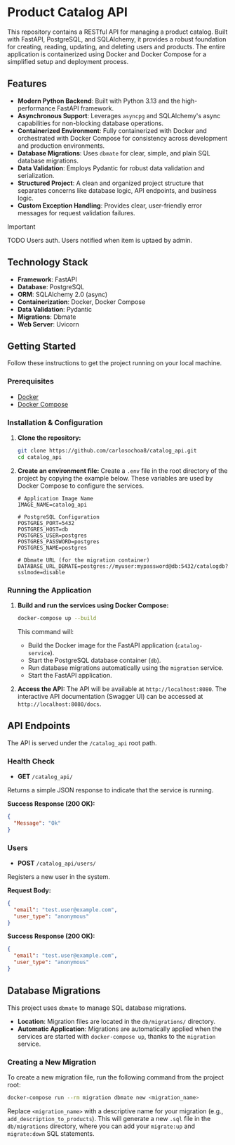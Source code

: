 # Product Catalog API

This repository contains a RESTful API for managing a product catalog. Built with FastAPI, PostgreSQL, and SQLAlchemy, it provides a robust foundation for creating, reading, updating, and deleting users and products. The entire application is containerized using Docker and Docker Compose for a simplified setup and deployment process.

## Features

*   **Modern Python Backend**: Built with Python 3.13 and the high-performance FastAPI framework.
*   **Asynchronous Support**: Leverages `asyncpg` and SQLAlchemy's async capabilities for non-blocking database operations.
*   **Containerized Environment**: Fully containerized with Docker and orchestrated with Docker Compose for consistency across development and production environments.
*   **Database Migrations**: Uses `dbmate` for clear, simple, and plain SQL database migrations.
*   **Data Validation**: Employs Pydantic for robust data validation and serialization.
*   **Structured Project**: A clean and organized project structure that separates concerns like database logic, API endpoints, and business logic.
*   **Custom Exception Handling**: Provides clear, user-friendly error messages for request validation failures.
> [!IMPORTANT]
> TODO
> Users auth.
> Users notified when item is uptaed by admin.

## Technology Stack

*   **Framework**: FastAPI
*   **Database**: PostgreSQL
*   **ORM**: SQLAlchemy 2.0 (async)
*   **Containerization**: Docker, Docker Compose
*   **Data Validation**: Pydantic
*   **Migrations**: Dbmate
*   **Web Server**: Uvicorn

## Getting Started

Follow these instructions to get the project running on your local machine.

### Prerequisites

*   [Docker](https://www.docker.com/get-started)
*   [Docker Compose](https://docs.docker.com/compose/install/)

### Installation & Configuration

1.  **Clone the repository:**
    ```sh
    git clone https://github.com/carlosochoa8/catalog_api.git
    cd catalog_api
    ```

2.  **Create an environment file:**
    Create a `.env` file in the root directory of the project by copying the example below. These variables are used by Docker Compose to configure the services.

    ```env
    # Application Image Name
    IMAGE_NAME=catalog_api

    # PostgreSQL Configuration
    POSTGRES_PORT=5432
    POSTGRES_HOST=db
    POSTGRES_USER=postgres
    POSTGRES_PASSWORD=postgres
    POSTGRES_NAME=postgres

    # Dbmate URL (for the migration container)
    DATABASE_URL_DBMATE=postgres://myuser:mypassword@db:5432/catalogdb?sslmode=disable
    ```

### Running the Application

1.  **Build and run the services using Docker Compose:**
    ```sh
    docker-compose up --build
    ```
    This command will:
    *   Build the Docker image for the FastAPI application (`catalog-service`).
    *   Start the PostgreSQL database container (`db`).
    *   Run database migrations automatically using the `migration` service.
    *   Start the FastAPI application.

2.  **Access the API:**
    The API will be available at `http://localhost:8080`. The interactive API documentation (Swagger UI) can be accessed at `http://localhost:8080/docs`.

## API Endpoints

The API is served under the `/catalog_api` root path.

### Health Check

*   **GET** `/catalog_api/`

Returns a simple JSON response to indicate that the service is running.

**Success Response (200 OK):**
```json
{
  "Message": "Ok"
}
```

### Users

*   **POST** `/catalog_api/users/`

Registers a new user in the system.

**Request Body:**
```json
{
  "email": "test.user@example.com",
  "user_type": "anonymous"
}
```

**Success Response (200 OK):**
```json
{
  "email": "test.user@example.com",
  "user_type": "anonymous"
}
```

## Database Migrations

This project uses `dbmate` to manage SQL database migrations.

*   **Location**: Migration files are located in the `db/migrations/` directory.
*   **Automatic Application**: Migrations are automatically applied when the services are started with `docker-compose up`, thanks to the `migration` service.

### Creating a New Migration

To create a new migration file, run the following command from the project root:

```sh
docker-compose run --rm migration dbmate new <migration_name>
```

Replace `<migration_name>` with a descriptive name for your migration (e.g., `add_description_to_products`). This will generate a new `.sql` file in the `db/migrations` directory, where you can add your `migrate:up` and `migrate:down` SQL statements.


<!-- NOTES
Backend Technical Test
Hello! Thanks for your interest in applying to ZeBrands. As a part of the recruiting process, we ask you to complete this task as a way for you to showcase your abilities and knowledge.

Description of the task
We need to build a basic catalog system to manage products. A product should have basic info such as sku, name, price and brand.

In this system, we need to have at least two type of users: (i) admins to create / update / delete products and to create / update / delete other admins; and (ii) anonymous users who can only retrieve products information but can't make changes.

As a special requirement, whenever an admin user makes a change in a product (for example, if a price is adjusted), we need to notify all other admins about the change, either via email or other mechanism.

We also need to keep track of the number of times every single product is queried by an anonymous user, so we can build some reports in the future.

Your task is to build this system implementing a REST or GraphQL API using the stack of your preference.

What we expect
We are going to evaluate all your choices from API design to deployment, so invest enough time in every step, not only coding. The test may feel ambiguous at points because we want you to feel obligated to make design decisions. In real life you will often find this to be the case.

We are going to evaluate these dimensions:

Code quality: We expect clean code and good practices
Technology: Use of paradigms, frameworks and libraries. Remember to use the right tool for the right problem
Creativity: Don't let the previous instructions to limit your choices, be free
Organization: Project structure, versioning, coding standards
Documentation: Anyone should be able to run the app and to understand the code (this doesn't mean you need to put comments everywhere :))
If you want to stand out by going the extra mile, you could do some of the following:

Add tests for your code
Containerize the app
Deploy the API to a real environment
Use AWS SES or another 3rd party API to implement the notification system
Provide API documentation (ideally, auto generated from code)
Propose an architecture design and give an explanation about how it should scale in the future
Delivering your solution
Please provide us with a link to your personal repository and a link to the running app if you deployed it.
 -->